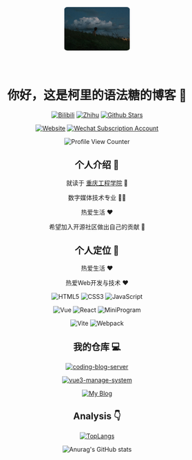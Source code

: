 <div align=center>

<img alt="Yiyang Sun" src="./img/avatar.jpeg" style="border-radius:5% ; width:30%; margin-bottom:40px" />

# 你好，这是柯里的语法糖的博客 :wave:

<p>

[![Bilibili](https://img.shields.io/badge/dynamic/json?labelColor=FE7398&logo=bilibili&logoColor=white&label=bilibili%20fans&color=00aeec&query=%24.data.totalSubs&url=https%3A%2F%2Fapi.spencerwoo.com%2Fsubstats%2F%3Fsource%3Dbilibili%26queryKey%3D439734028)](https://space.bilibili.com/73748193)
[![Zhihu](https://img.shields.io/badge/dynamic/json?color=142026&labelColor=0066ff&logo=zhihu&logoColor=white&label=zhihu%20fans&query=%24.data.totalSubs&url=https%3A%2F%2Fapi.spencerwoo.com%2Fsubstats%2F%3Fsource%3Dzhihu%26queryKey%3Dsyy11cn)](https://www.zhihu.com/people/streetworkoutsc)
[![Github Stars](https://img.shields.io/github/stars/syy11cn?color=faf408&label=github%20stars&logo=github)](https://github.com/syy11cn)

</p>

<p>

[![Website](https://img.shields.io/badge/personal%20website-syy11.cn-b860ff?logo=html5&logoColor=white&labelColor=red)](https://syy11.cn)
[![Wechat Subscription Account](https://img.shields.io/badge/subscription%20account-%E5%AD%99%E8%BD%B6%E6%89%AC-1e80ff?logo=wechat)](https://mp.weixin.qq.com/mp/profile_ext?action=home&__biz=MzIwNzQxNTgxNQ==&scene=124#wechat_redirect)

</p>

![Profile View Counter](https://komarev.com/ghpvc/?username=syy11cn)

## 个人介绍 :raised_hands:

就读于 [重庆工程学院](https://www.cqie.edu.cn) :school:

数字媒体技术专业 :man_technologist:

热爱生活 :heart:

希望加入开源社区做出自己的贡献 :eyes:

## 个人定位 :dart:

热爱生活 :heart:

热爱Web开发与技术 :heart:

<p>

![HTML5](https://img.shields.io/badge/-HTML5-red?logo=html5&logoColor=white)
![CSS3](https://img.shields.io/badge/-CSS3-blue?logo=css3&logoColor=white)
![JavaScript](https://img.shields.io/badge/-JavaScript-yellow?logo=javascript&logoColor=white)

</p>

<p>

<!-- ![TypeScript](https://img.shields.io/badge/-TypeScript-blue?logo=typescript&logoColor=white) -->
![Vue](https://img.shields.io/badge/-Vue-34495e?logo=vue.js)
![React](https://img.shields.io/badge/-React-282c34?logo=react)
![MiniProgram](https://img.shields.io/badge/-MiniProgram-07c160?logo=wechat&logoColor=white)

</p>

<p>

![Vite](https://img.shields.io/badge/-Vite-646cff?logo=vite&logoColor=white)
![Webpack](https://img.shields.io/badge/-Webpack-1a6bac?logo=webpack)
<!-- ![Rollup](https://img.shields.io/badge/-Rollup-ef3335?logo=rollup.js&logoColor=white) -->


</p>

## 我的仓库 :computer:

[![coding-blog-server](https://github-readme-stats.vercel.app/api/pin/?username=curriedSynSugar&repo=coding-blog-server)](https://github.com/curriedSynSugar/coding-blog-server)

[![vue3-manage-system](https://github-readme-stats.vercel.app/api/pin/?username=curriedSynSugar&repo=vue3-manage-system)](https://github.com/curriedSynSugar/vue3-manage-system)

[![My Blog](https://github-readme-stats.vercel.app/api/pin/?username=curriedSynSugar&repo=life-is-short)](https://github.com/curriedSynSugar/life-is-short)


## Analysis :point_down:

[![TopLangs](https://github-readme-stats.vercel.app/api/top-langs/?username=anuraghazra&layout=compact)](https://github.com/anuraghazra/github-readme-stats)

![Anurag's GitHub stats](https://github-readme-stats.vercel.app/api?username=curriedSynSugar&show_icons=true&bg_color=30,e96443,904e95&title_color=fff&text_color=fff)

<!-- ![](https://github-profile-trophy.vercel.app/?username=curriedSynSugar&theme=flat&column=7&margin-w=10) -->

</div>

